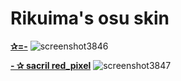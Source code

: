 # Rikuima's osu skin
**[✰=-](https://drive.google.com/file/d/1_0Ccno4Khffm09HtQ26AAB_64zUfAyNP/view?usp=sharing)**
![screenshot3846](https://github.com/user-attachments/assets/70f911d1-5486-4916-88c1-bc9a9db570bc)


**[- ✰ sacril red_pixel](https://drive.google.com/file/d/1mbkqhLtZnOVFrTbW-rRQJqwFazAt0V89/view?usp=sharing)**
![screenshot3847](https://github.com/user-attachments/assets/203167d9-a847-461b-a5dc-0448c7064502)
